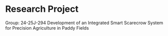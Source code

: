 # Research Project
Group: 24-25J-294
Development of an Integrated Smart Scarecrow System for Precision Agriculture in Paddy Fields
